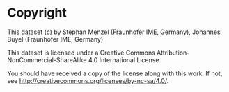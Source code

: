# Copyright

This dataset (c) by Stephan Menzel (Fraunhofer IME, Germany), Johannes Buyel (Fraunhofer IME, Germany)

This dataset is licensed under a
Creative Commons Attribution-NonCommercial-ShareAlike 4.0 International License.

You should have received a copy of the license along with this
work. If not, see <http://creativecommons.org/licenses/by-nc-sa/4.0/>.

